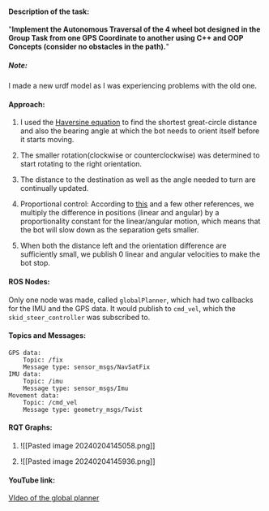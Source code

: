 
#### Description of the task:

"**Implement the Autonomous Traversal of the 4 wheel bot designed in the Group Task from one GPS Coordinate to another using C++ and OOP Concepts (consider no obstacles in the path).**"

##### Note:
I made a new urdf model as I was experiencing problems with the old one.
#### Approach:

1. I used the [Haversine equation](https://www.movable-type.co.uk/scripts/latlong.html) to find the shortest great-circle distance and also the bearing angle at which the bot needs to orient itself before it starts moving.
   
2. The smaller rotation(clockwise or counterclockwise) was determined to start rotating to the right orientation.
   
3. The distance to the destination as well as the angle needed to turn are continually updated.
   
4. Proportional control: According to [this](https://f1tenth.org/slides/l2.pdf) and a few other references, we multiply the difference in positions (linear and angular) by a proportionality constant for the linear/angular motion, which means that the bot will slow down as the separation gets smaller.
   
5. When both the distance left and  the orientation difference are sufficiently small, we publish 0 linear and angular velocities to make the bot stop.


#### ROS Nodes:

Only one node was made, called `globalPlanner`, which had two callbacks for the IMU and the GPS data. It would publish to `cmd_vel`, which the `skid_steer_controller` was subscribed to.

#### Topics and Messages:
```
GPS data:
	Topic: /fix
	Message type: sensor_msgs/NavSatFix
IMU data:
	Topic: /imu
	Message type: sensor_msgs/Imu
Movement data:
	Topic: /cmd_vel
	Message type: geometry_msgs/Twist
```

#### RQT Graphs:

1. ![[Pasted image 20240204145058.png]]

2. ![[Pasted image 20240204145936.png]]

#### YouTube link:
[VIdeo of the global planner](https://youtu.be/T8cuzletHKE)

